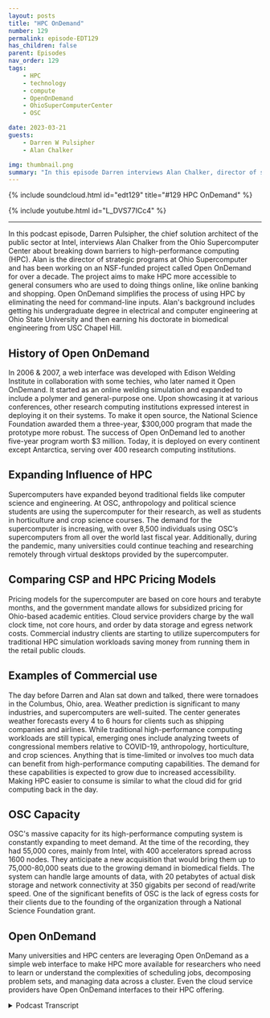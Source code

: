 ```yaml
---
layout: posts
title: "HPC OnDemand"
number: 129
permalink: episode-EDT129
has_children: false
parent: Episodes
nav_order: 129
tags:
    - HPC
    - technology
    - compute
    - OpenOnDemand
    - OhioSuperComputerCenter
    - OSC

date: 2023-03-21
guests:
    - Darren W Pulsipher
    - Alan Chalker

img: thumbnail.png
summary: "In this episode Darren interviews Alan Chalker, director of strategic program at Ohio Super Computer Center about Open OnDemand for HPC clusters worldwide."
---
```


{% include soundcloud.html id="edt129" title="#129 HPC OnDemand" %}

{% include youtube.html id="L_DVS77ICc4" %}

---


In this podcast episode, Darren Pulsipher, the chief solution architect of the public sector at Intel, interviews Alan Chalker from the Ohio Supercomputer Center about breaking down barriers to high-performance computing (HPC). Alan is the director of strategic programs at Ohio Supercomputer and has been working on an NSF-funded project called Open OnDemand for over a decade. The project aims to make HPC more accessible to general consumers who are used to doing things online, like online banking and shopping. Open OnDemand simplifies the process of using HPC by eliminating the need for command-line inputs. Alan's background includes getting his undergraduate degree in electrical and computer engineering at Ohio State University and then earning his doctorate in biomedical engineering from USC Chapel Hill.

## History of Open OnDemand

In 2006 & 2007, a web interface was developed with Edison Welding Institute in collaboration with some techies, who later named it Open OnDemand. It started as an online welding simulation and expanded to include a polymer and general-purpose one. Upon showcasing it at various conferences, other research computing institutions expressed interest in deploying it on their systems. To make it open source, the National Science Foundation awarded them a three-year, $300,000 program that made the prototype more robust. The success of Open OnDemand led to another five-year program worth $3 million. Today, it is deployed on every continent except Antarctica, serving over 400 research computing institutions.

## Expanding Influence of HPC

Supercomputers have expanded beyond traditional fields like computer science and engineering. At OSC, anthropology and political science students are using the supercomputer for their research, as well as students in horticulture and crop science courses. The demand for the supercomputer is increasing, with over 8,500 individuals using OSC’s supercomputers from all over the world last fiscal year. Additionally, during the pandemic, many universities could continue teaching and researching remotely through virtual desktops provided by the supercomputer.

## Comparing CSP and HPC Pricing Models

Pricing models for the supercomputer are based on core hours and terabyte months, and the government mandate allows for subsidized pricing for Ohio-based academic entities. Cloud service providers charge by the wall clock time, not core hours, and order by data storage and egress network costs. Commercial industry clients are starting to utilize supercomputers for traditional HPC simulation workloads saving money from running them in the retail public clouds.

## Examples of Commercial use

The day before Darren and Alan sat down and talked, there were tornadoes in the Columbus, Ohio, area. Weather prediction is significant to many industries, and supercomputers are well-suited. The center generates weather forecasts every 4 to 6 hours for clients such as shipping companies and airlines. While traditional high-performance computing workloads are still typical, emerging ones include analyzing tweets of congressional members relative to COVID-19, anthropology, horticulture, and crop sciences. Anything that is time-limited or involves too much data can benefit from high-performance computing capabilities. The demand for these capabilities is expected to grow due to increased accessibility. Making HPC easier to consume is similar to what the cloud did for grid computing back in the day.

## OSC Capacity

OSC's massive capacity for its high-performance computing system is constantly expanding to meet demand. At the time of the recording, they had 55,000 cores, mainly from Intel, with 400 accelerators spread across 1600 nodes. They anticipate a new acquisition that would bring them up to 75,000-80,000 seats due to the growing demand in biomedical fields. The system can handle large amounts of data, with 20 petabytes of actual disk storage and network connectivity at 350 gigabits per second of read/write speed. One of the significant benefits of OSC is the lack of egress costs for their clients due to the founding of the organization through a National Science Foundation grant.

## Open OnDemand

Many universities and HPC centers are leveraging Open OnDemand as a simple web interface to make HPC more available for researchers who need to learn or understand the complexities of scheduling jobs, decomposing problem sets, and managing data across a cluster. Even the cloud service providers have Open OnDemand interfaces to their HPC offering. 



<details>
<summary> Podcast Transcript </summary>

<p>﻿1</p>
<p>Hello, this is Darren</p>
<p>Pulsipher chief solution,architect of public sector at Intel.</p>
<p>And welcome to Embracing</p>
<p>Digital Transformation,where we investigate effective change,leveraging people processand technology.</p>
<p>On today's episode,breaking down the barriers to highperformancecomputing is Alan Chalker from the Ohio</p>
<p>Supercomputer Center.</p>
<p>Alan, welcome to the show.</p>
<p>Thanks so much for having me, Darren.</p>
<p>Hey, this is kind of exciting for mebecause I don't get to interviewpeople in personvery often, but I'm in Columbus,</p>
<p>I'm at the Ohio Supercomputer Centerand I get to sit right next to you.</p>
<p>Yeah, pretty awesome. Yeah, I agree.</p>
<p>It's been nice and several yearsfor since we've been able to do anythingquite like this. So.</p>
<p>So, Alan,tell me a little bit about your yourself.</p>
<p>You're the director of Strategic programsat Ohio Supercomputer.</p>
<p>Tell me a little bitabout your background.</p>
<p>What got you into this first?</p>
<p>And then we'll dive in on how you're goingto break down some barriersso I can use your HPC cluster.</p>
<p>Sure. Sure.</p>
<p>So I am the director Strategicprograms at OAC, which is a made of title.</p>
<p>My boss likes to say that he went he'sexecutive director of OAC,and he went to some of his peerdirectors and said,</p>
<p>What do you callthe person who is the catchall utilityinfielderthat does all the things you don't fitnicelyin any of the other managers groups.</p>
<p>And that's basicallywhat my responsibility is.</p>
<p>So there's a lot ofthings are in my portfolio that don't fitnicely in just kind of the otherportfolios in terms of, you know,we have a client services group, we havean operations group, things like that.</p>
<p>I handle a lot of different things,some of which we'll talk about today.</p>
<p>Well, so where did you come from?</p>
<p>You weren't born here in Ohio.</p>
<p>Or were you?</p>
<p>So I'm actually an interestingsuccess storywhen it comes to workforce developmentand stuff.</p>
<p>The story goes well.</p>
<p>I was not born in Ohio,but I spent most of my childhoodin Ohio, in southwestern</p>
<p>Ohio, south of Dayton, Ohio.</p>
<p>And when I was a doing myselfwhen I was a freshman in high school,this little organization called the Ohio</p>
<p>Supercomputer Centerwas only a few years oldor she was in 1987and had a summer institutefor high school studentsto learn about supercomputers.</p>
<p>And I was the thirdyear, third class of that program.</p>
<p>And my colleagues like to make the.</p>
<p>Oh, you were born here. Yeah, I know.</p>
<p>They like to make the statementthat they made the mistakeof letting me in the building way,way back in the early ninetiesand like a bad penny, I keep coming back.</p>
<p>So you never know.</p>
<p>Have you worked in other places?</p>
<p>I mean, obviouslyyou've worked in other places.</p>
<p>Yeah.</p>
<p>So I got,</p>
<p>I got my undergraduate in electricaland computer engineering here at Ohio</p>
<p>State University, and then I livedfor eight years down in Research</p>
<p>Triangle Park, North Carolina, where I gotmy doctorate in biomedical engineeringfrom USC Chapel Hill.</p>
<p>And then mymy wife and I wanted to move backto the central</p>
<p>Ohio area, was looking for opportunities.</p>
<p>There was one that opened up hereat USC and 18 years later I'm still here.</p>
<p>And Yeah,yeah, that is that is really awesome.</p>
<p>Well, all right, so tell me what's uniqueabout what you guys are doing here,because as you as as I heard about thison demand and breaking downthe barriers, I used to bein high performance computing myself backat the turn of the millenniumwhen the Global Grid Forum was kicked off.</p>
<p>And I was all part of all of that.</p>
<p>And but you guys have something you knewand unique here.</p>
<p>You're kind of making it easier to consume</p>
<p>HPC Is that.</p>
<p>Yeah, I think we were just happened to bein the right place at the right time.</p>
<p>And so what you're referring tois open OnDemand, which is an NSFfunded project that we've been developingfor many, many years.</p>
<p>It's well over a decade, 15plus years at this point.</p>
<p>And so the genesis story ofthat is if you go backto the Mid-Aughts,these things became really popular, right?iPhones and cell phones andand general consumers being comfortablewith doing things online, online banking,online shopping, things like that.</p>
<p>Whenever they those folks started comingto supercomputer centers and researchcomputing centers were saying,hey, can you make it easier for us?</p>
<p>Why do we have to do all the,you know, command line stufflike you see in the hacker movieswith the green techscrolling by because it gives usgeeks like me a job.</p>
<p>Yeah. Yeah, exactly.</p>
<p>And so wewe did a very first web interfaceway back in 2006, 2007with a collaborating companythat we have just down the streetcalled Edison Welding Institute.</p>
<p>And it was a online welding simulation.</p>
<p>Basically what it didis it took some of the knowledgeworkflows they already were doingfor their customers, using thingslike Abacus and machines like that,and encapsulate that in a Web page.</p>
<p>One thing led to another.</p>
<p>We then did a polymer one,then we did a general purpose one.</p>
<p>We started because we're not creative.</p>
<p>We said, okay,we're going to bundle these togetherand we created what we called O.C.</p>
<p>OnDemand.</p>
<p>Yeah, we're techieswe can't think of, you know. Yeah.</p>
<p>So the old adage, No good deed goesunpunished.</p>
<p>We started showing thatat various conferences in the earlyteens to our our peer centers,and they were all like, That's amazing.</p>
<p>We've been thinking about doing this.</p>
<p>Can we get a copy of your codeand deploy on our system?</p>
<p>And we're like, Whoa,this is held together with baling wireand chewing gum and and it's really notvery, very robust there.</p>
<p>So we went to the National Science</p>
<p>Foundation and proposeda program to them which they awarded,which was a three year,$300,000 program to take what we hadkind of prototype it to a seeand make it open sourceavailable to the community.</p>
<p>And again, we're not creative, right?</p>
<p>So it was ocean demand.</p>
<p>What are we going to name it?</p>
<p>Let's call it open on demand, open on afew years after that.</p>
<p>Again, you know, successjust results in more success.</p>
<p>We went back to the NSF, got an extensionof five year program, $3 million.</p>
<p>And now here, here we are in 2023.</p>
<p>Open on demand is kind of the de factostandard.</p>
<p>Now it's deployed at 400plus research computinginstitutions, every continentexcept Antarctica.</p>
<p>I really want to get it at Antarcticaso somebody can help me get into the NSFdata center there.</p>
<p>McMurdo I'd love to hear from you.</p>
<p>You you want to go and visit? Yeah. Thereyou go. I do. I do want to visit.</p>
<p>I will personally ensurethat it gets installed correctly.</p>
<p>Yeah,because I'm unfamiliarwith high performance computing.</p>
<p>Right? Sure, I'm right.</p>
<p>So when you talk about on demand,you're not talking about, Oh,</p>
<p>I have a job and I'm going to go scheduleit on there.</p>
<p>You're going a level above that.</p>
<p>Yes, exactly.</p>
<p>What On-Demand does itit's providing that web interfaceto thewhat you already have on those systems.</p>
<p>So, you know, one of the issues,if you look at a lot of students nowin college and even grad school,they've grown upnot knowing laptops, they've grown upwith iPads and cell phones.</p>
<p>And they they don't know command lines.</p>
<p>They don't even it's a shame.</p>
<p>It is. It is.</p>
<p>But I mean, we could even get into debateand debate on via Emacs in the.</p>
<p>Yes, we could.</p>
<p>Oh, hey, I'm Nano all the way.</p>
<p>Okay, great.</p>
<p>Oh, that's.</p>
<p>So yeah, this is interesting conceptbecause I've seen it with my own kidsas they're moving into theinto the workforce in computer scienceand electrical engineering.</p>
<p>I did a poor job.</p>
<p>I didn't teach them Linux.</p>
<p>Yeah. They don't know the command line.</p>
<p>They're like where's the where'sthe interface. Exactly.</p>
<p>Well, you actually use the keyboardon your on your laptop.</p>
<p>Yeah.</p>
<p>So that's a big problemthat, that this is helping overcome.</p>
<p>That's exactly right.</p>
<p>It's you know,we like to say any device anywhere.</p>
<p>I've got video of melogging in to the O.C.instance of on demandfrom my in-car browser on my Tesla carand running Jupiter and MATLABin my Tesla.</p>
<p>I mean, it's literally we</p>
<p>I like to say we actuallyseveral years agosaw a grad student science a picture.</p>
<p>The grad student was sitting in a barwith their cell phone in one hand, loggedin, monitoring some jobs they were runningand a pint of beer in the other.</p>
<p>Here.</p>
<p>Now, at least here in Ohio, it'snot illegal to drink and compute,but we don't condone doing that there.</p>
<p>But that's that's what this really does,is it helps to make it easy toto utilize these resources. So is itcan it provide because it sounds likewith the Edison welding, when you guyswere doing simulations for them,you provided an abstraction layereven above that where they could say,hey, here's my here'smy welding type of simulation.</p>
<p>I want to runand I want to see the results.</p>
<p>Yep. So you're providingeven above the jobs?</p>
<p>That's correct. Yeah.</p>
<p>Many of the people that utilize thisdon't know anything about job schedulesor anything like that.</p>
<p>Yeah, and, and we've seen an impact.</p>
<p>So let's talk a little bitabout the result of this.</p>
<p>This would be an unheard of five,ten years ago.</p>
<p>But here at USC,we've got our anthropology students,they're using us political scienceprofessors, they're using UScourses using, I know, computerhorticulture and crop science classes.</p>
<p>I mean, you know, so it's really makingit really neat because they wouldn't,you know,they wouldn't be in the command line.</p>
<p>But they'rethey all have all these groupsthat have data that they need to do stuffwith and they need to analyze and processand and we abstract that out.</p>
<p>That really is what helpful to them.</p>
<p>All right.</p>
<p>So this is obviously driving up demandfor the use of the of the supercomputerthat you guys have.</p>
<p>Yep. Right.</p>
<p>I mean, so what are you guys are you guysrunning out of out of compute space?</p>
<p>Because I can imagine if you open this upto every departmentin the college, everyone's going to go,</p>
<p>Oh, yeah, I'm going to use that.</p>
<p>Yeah.</p>
<p>So, so our mandate is actuallyfrom the state legislator here in Ohioto provide resources to all Ohioans, bothacademic and private industry.</p>
<p>Last fiscal year we had 8500 individualsutilize our systems.</p>
<p>Now those are from about four nearlyall over the world, actually all over.</p>
<p>And one one of the cool things about itis that it does are so in anotherone of these be in the right placeat the right time.</p>
<p>Well, we were the right place,the right time back in the late aughts.</p>
<p>We were also really in the right place,the right time during the pandemic,because I can't tell you the numberof institutions just Yes, just last week</p>
<p>I heard from institution who saidit was so wonderful that we had on demandinstalled at the start of the pandemicbecause so many students couldn'tgo on to campus and access computer labsand they could get virtual desktopsthrough on demand on our systems.</p>
<p>You know, it just helpedso many universities continue to teachand research.</p>
<p>While the pandemic was goingon, people couldn't be in-person.</p>
<p>And now this seems like,of course, it's obvious, you know,why do you need to be on campus?</p>
<p>Yeah, exactly.</p>
<p>This isthis is really a huge success story.</p>
<p>Yeah. So.</p>
<p>All right.</p>
<p>So pricing models,if you can talk about if I well,</p>
<p>I mean, because this is not a cloud,this is a supercomputer.</p>
<p>This is not.</p>
<p>Oh, I'm going to go.</p>
<p>Right. So are you guys using AI?</p>
<p>And maybe we can goall the way back to sun grid engine?</p>
<p>I know they are. Yeah.</p>
<p>And when they first started,they had a business modelthat didn't do very well because they werecharging on traditional HPCcharges,which is CPU time, not clock time.</p>
<p>So are you guys doing the all the time?</p>
<p>I mean, how do you gel.</p>
<p>Yeah, they're talkingand I do want emphasizethat open on demand itself no chargefully open sourceso any site anybody can deploy itthere's no cost associated with thatthat's you know that's not that.</p>
<p>But here at O.C.,we do have pricing set forwe charge for core hoursand we charge for terabyte months.</p>
<p>One of the nice things aboutwhat we're able to do is because we areso highly subsidized by taxpayer dollars,if you are an Ohio based academic entity,basically 80% of of your costis subsidized by taxpayer dollars.</p>
<p>So we know down to a thousandth of a pennyhow much a coreour cost, you know, on our systems.</p>
<p>And we can we charge that.</p>
<p>The other nice thing about thisis because we're the government fermentand have a mandate to write industry.</p>
<p>We can set whatever price we wantfor commercial industry.</p>
<p>And so, you know,</p>
<p>I would say we were the cloud.</p>
<p>We are the cloud. We were the cloudbefore. Before the cloud. Yes. Yeah.</p>
<p>No, You know, we when we had last year,we had something like 50 or 60active commercial accounts that utilize ussome names you'd recognize folkslike Proctor and Gamble and Honda, namesthat you wouldn't recognize.</p>
<p>And we deliberately set our pricingto undercut the commercial clouds.</p>
<p>Now, weyou guys do a different type of work.</p>
<p>That's exactly right.</p>
<p>Yes. Yeah.</p>
<p>So there are a lot of times wheresomebody comes out says, can I do this?</p>
<p>We say, no,you really need to go to one of the cloud.</p>
<p>You don't want to run an email server.</p>
<p>Exactly. Exactly.</p>
<p>But if you want to do large scale, I mean,one of our are and some of our clients,we can't talk about some of themwe can write we we do release key studies.</p>
<p>One of our largestclients is a company called Spire.</p>
<p>They have a fleet of Microsatellitesorbiting the Earthand they are doing weather modelingfor of the entire Earth,mainly for like transportationcompanies, shipping companies, because,you know, sure, you can get a weathermodel of what can happen here in Ohio.</p>
<p>You know, we hadwe had tornadoes yesterday.</p>
<p>We knew thatif you're in the middle of the Pacific,but if you're a shipping company,you are know,if you're an airline,you want to know that.</p>
<p>So they're a good example of a customerthat they've got that data coming inand the weather forecaststhat they are providing to their clientsevery 4 to 6 hoursare being generated on our systems.</p>
<p>Okay.</p>
<p>So these are pretty traditional highperformance computing workloadsthat you're running in your clusters.</p>
<p>Have you seen any new or emerging ones?</p>
<p>Because now it's easier to use that.</p>
<p>You're like going,</p>
<p>I never would have thought, but a talent.</p>
<p>Yes. Yeah.</p>
<p>So I mentioned earlier the policy.</p>
<p>Yeah.</p>
<p>Fascinating, fascinating studiesthat were done a few years ago.</p>
<p>Right.</p>
<p>You know, after the pandemic started,we're one of the Ohio State researcherswas analyzing the tweetsof congressional membersrelative to COVID, of course.</p>
<p>Yeah.</p>
<p>And doing all kinds of interestinganalysis around the language.</p>
<p>It was a use to paying for what partysomebody was in and all of that stuff.</p>
<p>That's one of the oneswho would have thought.</p>
<p>But, you know, no, you know,the intersection of we see in Twitterand COVID ofwho would you would have thought there.</p>
<p>I mentioned earlier,you know, anthropology and horticultureand crop sciences.</p>
<p>I mean, we've got folksthat are developing new model.</p>
<p>So Ohio is an agricultural state.</p>
<p>It's known as,you know, a agricultural stateand one of things that's very commonlygrown here are soybeans.</p>
<p>And there are issues with things calledcrop rot, certainfungus diseases that in fact a field.</p>
<p>And so, you know,there's all kinds of interesting analysisthat researchers are doing aroundtrying to combatcrop rot, try to, you know, breednew strains that are resistant to that.</p>
<p>And so that's the kind of thingwho would have thought that peoplewere doing thaton our system of supercomputer systems?</p>
<p>That's pretty cool. Soif I wereto determine,because you've made it easier to consumejust and that's why the cloud took off,let's just be brutally honest, right?</p>
<p>They took the stuffwe did back at the turn of the millenniumwith grid computing,and they made it easy to consumewith a really kick butt business modelthat made them tons of money.</p>
<p>Yep. Right.</p>
<p>All right.</p>
<p>So if I'm looking at now,we've made it easy to consume HPC,and if I'm looking at work</p>
<p>I'm doing right now,what sort of characteristicswould I have in my workloadsthat would say, I need to goto one of the high performancecomputing centers in the United States or</p>
<p>Ohio's Supercomputer Centerand say, I'm going to run my work.</p>
<p>I'm going to be a bit glib hereand say anything.</p>
<p>I mean, I'm gonna give you a preciseexample wirelessly, anythingseveralyears ago, this was eight years ago or so.</p>
<p>I've lost track of timebecause of the pandemic.</p>
<p>It might be Ted, you know,we were out talkingto a company here in Ohiothat manufacturesplastic bottles like your water bottles,disposable water bottles.</p>
<p>And we were just kind of talking to themabout, well,do you need to you know,maybe we could provide a service to you?</p>
<p>And their engineers were like,no, no, no, no, we're all good now.</p>
<p>So, okay, tell us a little bitabout what your workday looks like.</p>
<p>And one of the engineerssaid, well, I've got this nice, beefyworkstation right here.</p>
<p>I need to and I'm trying to designnew models.</p>
<p>I need to come up with my new meshof a new model by about 5 p.m.so that I can start the solver runningbecause it's got to run overnight.</p>
<p>So it's ready at 9 a.m.the next day and I can look at itand analyze this and you know,but it's all good.</p>
<p>I was like, What if we could help you?</p>
<p>Instead of running that over night,we run that over your lunch breakor coffee break.</p>
<p>And to themit was like, Well, that's only possible.</p>
<p>Yes, it is.</p>
<p>That's that's the kind of thing.</p>
<p>So really, if there's any type,anything that you do that you are sayingto patch up over you patch up time limitedor you're not looking as many parametersor sweeps as you want tobecause you oh, you just can't handle it.</p>
<p>Or you, you know, there's too much dataand you have to be throwing stuff away.</p>
<p>That's all stuff. That's right.</p>
<p>For high performance computingand research computing capabilities.</p>
<p>And since you've made it easy, easy to donow, this is going to beso, so much accessible.</p>
<p>So. All right.</p>
<p>Next, next question</p>
<p>I have, Do you see the demand growinghuge enough whereyou're going to have to add more capacity?</p>
<p>We're constantly at new capacity,</p>
<p>Yeah. Okay. Yeah.</p>
<p>So so right nowwe have about 55,000 cores.</p>
<p>All intel, by the way. All right,</p>
<p>Thank you very much.</p>
<p>I'm sorry to saywe have 53,000 intel cores.</p>
<p>We have 2000 from another company.</p>
<p>Okay? We just.</p>
<p>I forgot thatwe just got those two or three months ago.</p>
<p>We. We have about 400 accelerators,and that's spread across about 1600 nodes.</p>
<p>We're about to do a new acquisitionthat's probably going to get us upto 75,000, 8000, cause,you know, there's constant demand.</p>
<p>Our systems sit regularly at 80%,utilization consistently.</p>
<p>Yeah, yeah.</p>
<p>It's you know, there's justthere means comfort and where it's reallygrowingis in a lot of the biomedical fields.</p>
<p>One of the big growing thingsthat we're starting to have to deal withare things like cryo-em.</p>
<p>So cryo electronmicroscopy, it's a wonderful toolthat's become more and more availableto biomedical researchers.</p>
<p>That generates just volumes of data.</p>
<p>And everybodyseems to be wanting to analyze that data.</p>
<p>You know, you know, hundreds of terabytesare coming out of these these devices.</p>
<p>Yeah, Yeah. So so that's a big play.</p>
<p>Now, how much how much?</p>
<p>Let's talk about data,because high performancecomputing is knownfor lots of data move movement. Sohow much data are we talking aboutdo you guys have.</p>
<p>Yeah, we, we have about 20 petabytesor we get technical, we're about 18pivi bytes for those of you on it,you know, you use the binary onefor about aboutabout 20 petabytes of actual disk storage.</p>
<p>So it's a combination of solid stateand speed spinning and spinning.</p>
<p>Yeah. Yeah.</p>
<p>I call it spinning. Yes. You know. Yeah.</p>
<p>A very, very high performance system.</p>
<p>So our mainthe bulk of that is on a systemthat is able to have in aggregatesomewhere on the order of 350gigabits per second of, of right in there.</p>
<p>Oh wow. Yeah. It's, Yeah.</p>
<p>And that's importantbecause we need peopleto be able to process and retrieveand write that data very, very fast.</p>
<p>So it's very commonfor us to have researcherscome to us with multi-hundredterabyte data setsthat they want to put on our systemor or process.</p>
<p>And we're happy.</p>
<p>It's really funnybecause all the time my colleaguesand I get new clients coming and say,</p>
<p>Well, we've got some really big data,can you handle it?</p>
<p>And we're like, Well,tell us what you're being fairly big data.</p>
<p>Yeah.</p>
<p>And they'll go and they'll say, Oh, it's,you know, it's about ten gigabytes.</p>
<p>I'm like, okay,when it gets to 100, let's talk, you know,</p>
<p>I mean, to be frank,every client that comes in,</p>
<p>I mentioned 8500 clients, every clientgets a home directory on our systems.</p>
<p>It's 500 gigabytesthat we just give to them.</p>
<p>Just don't even think about.</p>
<p>Yeah, you know, it's just. It'sjust there.</p>
<p>So it's a different,different perspective.</p>
<p>But it is, it is very,very large data sets.</p>
<p>You know, I,</p>
<p>I was just having a conversation todaywith somebody who on a daily basis,they need to bring downor send up close to 100 gigabytes.</p>
<p>And, you know,they're like, that could be a problem.</p>
<p>Like, no, it's not.</p>
<p>You know, we've got a 40 gig of bitconnection to our main backbonegoing out of the building.</p>
<p>I can handle 100 gigabytes a day.</p>
<p>Yeah, no problem.</p>
<p>Yeah,well, that'sthat's another interesting thing.</p>
<p>A big cost in doing high performancecomputing is the movement of data,which is very cost ineffectivein your typical cloudbecause they charge youfor ingress and egress.</p>
<p>Well, egress costs,</p>
<p>I always call them the hotel.</p>
<p>Yeah, yeah, yeah. Right.</p>
<p>You can't check in, but you can check out.</p>
<p>Yeah. For you guys. Are there egress.</p>
<p>No I right that.</p>
<p>So that's that's pretty smart, right?</p>
<p>Yeah, exactly.</p>
<p>And part of the reason why we're ableto have no egress costs is becauseso So let me go back a little bit to that.</p>
<p>To the founding of O.C.</p>
<p>I mentioned earlier, O.C.was founded in 1987 and actually,let me tell the real story,the mid eighties, these things calledsupercomputers, H CS Really popular</p>
<p>National Science Foundation said, Hey,we need to find some nationalsupercomputer centers just like we findradio telescopes and Antarctica.</p>
<p>So they put out a call to fundsnational Centers.</p>
<p>A group of Ohio faculty membersput together a proposal.</p>
<p>And for those of you there in the know,we didn't win.</p>
<p>You know, the national centers are San</p>
<p>Diego and Pittsburgh and Illinois.</p>
<p>Well, those faculty memberstook that proposal back to the stateand said, well, the federal governmentwon't fund it, Will you fund it?</p>
<p>And the state said, yeah,this is a good idea.</p>
<p>We're going to fundthis for the state of Ohio.</p>
<p>Now, thathappened and they said,okay, we're going to create this entity.</p>
<p>Let's put it at Ohio State University herein Columbus, in central Ohio.</p>
<p>It makes sense.</p>
<p>So she was the largest universityin the state.</p>
<p>Very shortly thereafter,a lot of the faculty membersaround the state said, wait a minute,you've created the supercomputer for us.</p>
<p>But this thing calledthe Internet doesn't exist yet.</p>
<p>We don't want to have to driveto Columbus to use it.</p>
<p>You need to help us out.</p>
<p>And the state said, you're right.</p>
<p>We're going to create somethingwe call the Ohio Academic Resource</p>
<p>Network, or NET.</p>
<p>And the whole purpose of Ornette,when it was created in 1987, was literallydial up modems connected to T-1 linesconnected to the Cray supercomputer.</p>
<p>So researchers at Case</p>
<p>Western and Universities</p>
<p>Cincinnati and Miami knowhow university could dial in over there.</p>
<p>Yeah.</p>
<p>So thenthat was the late eightiesfor Mann's ARPANET.</p>
<p>Yeah, that's exactly.</p>
<p>That's exactly what it was.</p>
<p>Yeah. Yeah.</p>
<p>So then in thein the mid-nineties, I already mentionedthis little thing calledthe Internet was invented.</p>
<p>We had the dotcom boom right around 2000 icon bustand Ornette had the brilliant ideaof basically for pennies on the dollar,buying the rights to fiberthat was laid all over the state.</p>
<p>So Ornette now has the right tosomethinglike 1600 miles of fiber throughout</p>
<p>Ohio and every noncommercial interestin the state.</p>
<p>So every university, K-through-12 school,hospital, PBS station, stateagency, driver's License bureau,they all connect to that backbone.</p>
<p>We are Ornetteis the the main backbone in Ohiothat then connects to AT&Tand Comcast and Spack and all those.</p>
<p>But basically we run a high levelgig backbone here in Ohio.</p>
<p>And that's what allows USC to not chargeany type of because, you know,we have that connectivity That's that'skudos to whoever set that up.</p>
<p>Yes. That'ssaving the state and university.</p>
<p>It isthis is truly fascinating.</p>
<p>Where do people go to learnmore about on demand or openon demand or Ohio's supercomputer center?</p>
<p>So open on demand dot org, it'sright over your shoulder there.</p>
<p>But if people are soliciting,they can't see it, you know.</p>
<p>So it's all one word open on demanddot org for open on demandand that's for if you want to seeif your we have on there bothif you're a research computing sitethat wants to deploy it,but also if you're just a clientand want to figure outwhere can you play around with or maybedoes your research computing site accessit, I'll say all the majorcommercial providers Microsoft</p>
<p>Azure, Amazon, TWC andwhy might Google Cloud,</p>
<p>Google, they all have OnDemandavailable on their sites so you can.</p>
<p>Yeah. Yeah.</p>
<p>So if you do open on a mortgage RWC,it dropsyou right into the Amazon demand.</p>
<p>You just spin up in AWP,open an event organizer, open on demand.</p>
<p>Slash Really, I could just hop on CSPand start up a cluster or.</p>
<p>Absolutely you can you spin up</p>
<p>Not sure surebut you can spin up as you as you wantvirtual HP sees with on demandan interface that each of those providershave have create.</p>
<p>So that's open on demand.</p>
<p>And then if you want to learn more aboutor seehow supercomputer center,it's our site, our EDU.</p>
<p>And if you go to our web page again,it's not a rescue, it's a C dot eduand the upper righthand corner of the menubar, there's a get accessand it talks a little bitabout how to get access to usand some of the pricing is in.</p>
<p>This is wonderfuland this has been wonderfulto actually sit and talk to a human being.</p>
<p>And so just via Zoom,yes, it's been great.</p>
<p>And we're and we're next to each otherjust so you can seeso you way in caseeverybody thinks that we're faking this.</p>
<p>No, we're right here.</p>
<p>Yeah, right.</p>
<p>Thank you so much for your time.</p>
<p>Hey, I pleasure.</p>
<p>Thank you so much for having me do this.</p>
<p>There.</p>
<p>Thank you for listeningto Embracing Digital Transformation today.</p>
<p>If you enjoyed our podcast,give it five stars on your favoritepodcasting site or YouTube channel,you can find out more informationabout embracing digital transformationand embracingdigital.org.</p>
<p>Until nexttime, go out and do something wonderful.</p>

</details>
